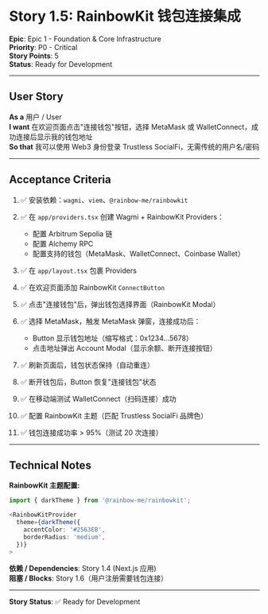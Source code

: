 # Story 1.5: RainbowKit 钱包连接集成

**Epic**: Epic 1 - Foundation & Core Infrastructure  
**Priority**: P0 - Critical  
**Story Points**: 5  
**Status**: Ready for Development

---

## User Story

**As a** 用户 / User  
**I want** 在欢迎页面点击"连接钱包"按钮，选择 MetaMask 或 WalletConnect，成功连接后显示我的钱包地址  
**So that** 我可以使用 Web3 身份登录 Trustless SocialFi，无需传统的用户名/密码

---

## Acceptance Criteria

1. ✅ 安装依赖：`wagmi`、`viem`、`@rainbow-me/rainbowkit`

2. ✅ 在 `app/providers.tsx` 创建 Wagmi + RainbowKit Providers：

   - 配置 Arbitrum Sepolia 链
   - 配置 Alchemy RPC
   - 配置支持的钱包（MetaMask、WalletConnect、Coinbase Wallet）

3. ✅ 在 `app/layout.tsx` 包裹 Providers

4. ✅ 在欢迎页面添加 RainbowKit `ConnectButton`

5. ✅ 点击"连接钱包"后，弹出钱包选择界面（RainbowKit Modal）

6. ✅ 选择 MetaMask，触发 MetaMask 弹窗，连接成功后：

   - Button 显示钱包地址（缩写格式：0x1234...5678）
   - 点击地址弹出 Account Modal（显示余额、断开连接按钮）

7. ✅ 刷新页面后，钱包状态保持（自动重连）

8. ✅ 断开钱包后，Button 恢复"连接钱包"状态

9. ✅ 在移动端测试 WalletConnect（扫码连接）成功

10. ✅ 配置 RainbowKit 主题（匹配 Trustless SocialFi 品牌色）

11. ✅ 钱包连接成功率 > 95%（测试 20 次连接）

---

## Technical Notes

**RainbowKit 主题配置:**

```typescript
import { darkTheme } from '@rainbow-me/rainbowkit';

<RainbowKitProvider
  theme={darkTheme({
    accentColor: '#2563EB',
    borderRadius: 'medium',
  })}
>
```

**依赖 / Dependencies**: Story 1.4 (Next.js 应用)  
**阻塞 / Blocks**: Story 1.6（用户注册需要钱包连接）

---

**Story Status**: ✅ Ready for Development
